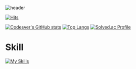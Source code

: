 ![header](https://capsule-render.vercel.app/api?type=waving&color=gradient&height=120&animation=fadeIn&section=footer&text=Codesver&fontColor=127CEA)

[![Hits](https://hits.seeyoufarm.com/api/count/incr/badge.svg?url=codesver.github.com%2Fgjbae1212%2Fhit-counter&count_bg=%23414141&title_bg=%234141C3&icon=&icon_color=%23E7E7E7&title=hits&edge_flat=false)](https://hits.seeyoufarm.com)

[![Codesver's GitHub stats](https://github-readme-stats.vercel.app/api?username=codesver)](https://github.com/anuraghazra/github-readme-stats)
[![Top Langs](https://github-readme-stats.vercel.app/api/top-langs/?username=dkssud8150&exclude_repo=codesver.github.io&layout=compact)](https://github.com/anuraghazra/github-readme-stats)
[![Solved.ac Profile](http://mazassumnida.wtf/api/v2/generate_badge?boj=codesver)](https://solved.ac/codesver/)

# Skill
[![My Skills](https://skillicons.dev/icons?i=java,kotlin,spring,androidstudio)](https://skillicons.dev)
